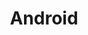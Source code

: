 ---
title: Android
description: Disini berisi berbagai macam tutorial untuk hp android.
image:

# Badge style
style:
    background: "#2a9d8f"
    color: "#fff"
---